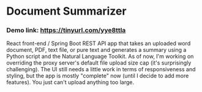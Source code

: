 # Document Summarizer

### Demo link: https://tinyurl.com/yye8ttla

React front-end / Spring Boot REST API app that takes an uploaded word document, PDF, text file, or pure text and generates a summary using a Python script and the Natural Language Toolkit.
As of now, I'm working on overriding the proxy server's default file upload size cap (it's surprisingly challenging). The UI still needs a little work in terms of responsiveness and styling, but the app is mostly "complete" now (until I decide to add more features). You just can't upload anything too large.